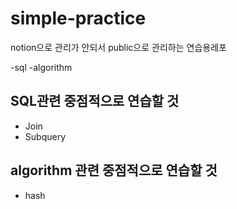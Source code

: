 # simple-practice

notion으로 관리가 안되서 public으로 관리하는 연습용레포

-sql
-algorithm 

## SQL관련 중점적으로 연습할 것
- Join
- Subquery

## algorithm 관련 중점적으로 연습할 것

- hash
